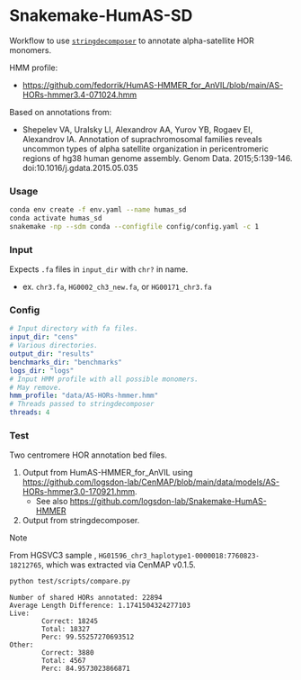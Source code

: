 # Snakemake-HumAS-SD
Workflow to use [`stringdecomposer`](https://github.com/ablab/stringdecomposer) to annotate alpha-satellite HOR monomers.

HMM profile:
* https://github.com/fedorrik/HumAS-HMMER_for_AnVIL/blob/main/AS-HORs-hmmer3.4-071024.hmm

Based on annotations from:
* Shepelev VA, Uralsky LI, Alexandrov AA, Yurov YB, Rogaev EI, Alexandrov IA. Annotation of suprachromosomal families reveals uncommon types of alpha satellite organization in pericentromeric regions of hg38 human genome assembly. Genom Data. 2015;5:139-146. doi:10.1016/j.gdata.2015.05.035

### Usage
```bash
conda env create -f env.yaml --name humas_sd
conda activate humas_sd
snakemake -np --sdm conda --configfile config/config.yaml -c 1
```

### Input
Expects `.fa` files in `input_dir` with `chr?` in name.
* ex. `chr3.fa`, `HG0002_ch3_new.fa`, or `HG00171_chr3.fa`


### Config
```yaml
# Input directory with fa files.
input_dir: "cens"
# Various directories.
output_dir: "results"
benchmarks_dir: "benchmarks"
logs_dir: "logs"
# Input HMM profile with all possible monomers.
# May remove.
hmm_profile: "data/AS-HORs-hmmer.hmm"
# Threads passed to stringdecomposer
threads: 4
```

### Test
Two centromere HOR annotation bed files.
1. Output from HumAS-HMMER_for_AnVIL using https://github.com/logsdon-lab/CenMAP/blob/main/data/models/AS-HORs-hmmer3.0-170921.hmm.
    * See also https://github.com/logsdon-lab/Snakemake-HumAS-HMMER
2. Output from stringdecomposer.

> [!NOTE]
> From HGSVC3 sample , `HG01596_chr3_haplotype1-0000018:7760823-18212765`, which was extracted via CenMAP v0.1.5.

```bash
python test/scripts/compare.py
```
```
Number of shared HORs annotated: 22894
Average Length Difference: 1.1741504324277103
Live:
        Correct: 18245
        Total: 18327
        Perc: 99.55257270693512
Other:
        Correct: 3880
        Total: 4567
        Perc: 84.9573023866871
```
